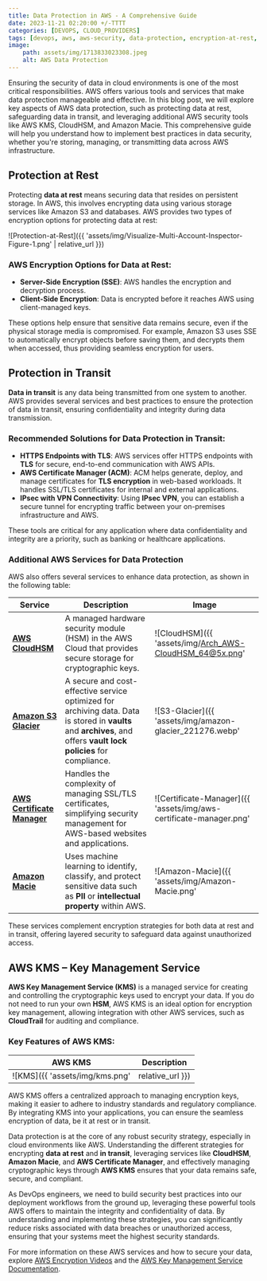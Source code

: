 ```yaml
---
title: Data Protection in AWS - A Comprehensive Guide
date: 2023-11-21 02:20:00 +/-TTTT
categories: [DEVOPS, CLOUD_PROVIDERS]
tags: [devops, aws, aws-security, data-protection, encryption-at-rest, encryption-in-transit, aws-key-management-service, cloud-providers]
image:
    path: assets/img/1713833023308.jpeg
    alt: AWS Data Protection
---
```


Ensuring the security of data in cloud environments is one of the most critical responsibilities. AWS offers various tools and services that make data protection manageable and effective. In this blog post, we will explore key aspects of AWS data protection, such as protecting data at rest, safeguarding data in transit, and leveraging additional AWS security tools like AWS KMS, CloudHSM, and Amazon Macie. This comprehensive guide will help you understand how to implement best practices in data security, whether you're storing, managing, or transmitting data across AWS infrastructure.

## Protection at Rest

Protecting **data at rest** means securing data that resides on persistent storage. In AWS, this involves encrypting data using various storage services like Amazon S3 and databases. AWS provides two types of encryption options for protecting data at rest:

![Protection-at-Rest]({{ 'assets/img/Visualize-Multi-Account-Inspector-Figure-1.png' | relative_url }})

### AWS Encryption Options for Data at Rest:

- **Server-Side Encryption (SSE)**: AWS handles the encryption and decryption process.
- **Client-Side Encryption**: Data is encrypted before it reaches AWS using client-managed keys.

These options help ensure that sensitive data remains secure, even if the physical storage media is compromised. For example, Amazon S3 uses SSE to automatically encrypt objects before saving them, and decrypts them when accessed, thus providing seamless encryption for users.

## Protection in Transit

**Data in transit** is any data being transmitted from one system to another. AWS provides several services and best practices to ensure the protection of data in transit, ensuring confidentiality and integrity during data transmission.

### Recommended Solutions for Data Protection in Transit:

- **HTTPS Endpoints with TLS**: AWS services offer HTTPS endpoints with **TLS** for secure, end-to-end communication with AWS APIs.
- **AWS Certificate Manager (ACM)**: ACM helps generate, deploy, and manage certificates for **TLS encryption** in web-based workloads. It handles SSL/TLS certificates for internal and external applications.
- **IPsec with VPN Connectivity**: Using **IPsec VPN**, you can establish a secure tunnel for encrypting traffic between your on-premises infrastructure and AWS.

These tools are critical for any application where data confidentiality and integrity are a priority, such as banking or healthcare applications.

### Additional AWS Services for Data Protection

AWS also offers several services to enhance data protection, as shown in the following table:

| **Service**              | **Description**                                                                                                                                     | **Image**                             |
|--------------------------|-----------------------------------------------------------------------------------------------------------------------------------------------------|---------------------------------------|
| **[AWS CloudHSM](https://aws.amazon.com/cloudhsm/)** | A managed hardware security module (HSM) in the AWS Cloud that provides secure storage for cryptographic keys.                          | ![CloudHSM]({{ 'assets/img/Arch_AWS-CloudHSM_64@5x.png' | relative_url }}) |
| **[Amazon S3 Glacier](https://aws.amazon.com/glacier/)** | A secure and cost-effective service optimized for archiving data. Data is stored in **vaults** and **archives**, and offers **vault lock policies** for compliance. | ![S3-Glacier]({{ 'assets/img/amazon-glacier_221276.webp' | relative_url }}) |
| **[AWS Certificate Manager](https://aws.amazon.com/certificate-manager/)** | Handles the complexity of managing SSL/TLS certificates, simplifying security management for AWS-based websites and applications.        | ![Certificate-Manager]({{ 'assets/img/aws-certificate-manager.png' | relative_url }}) |
| **[Amazon Macie](https://aws.amazon.com/macie/)**   | Uses machine learning to identify, classify, and protect sensitive data such as **PII** or **intellectual property** within AWS.         | ![Amazon-Macie]({{ 'assets/img/Amazon-Macie.png' | relative_url }}) |

These services complement encryption strategies for both data at rest and in transit, offering layered security to safeguard data against unauthorized access.

## AWS KMS – Key Management Service

**AWS Key Management Service (KMS)** is a managed service for creating and controlling the cryptographic keys used to encrypt your data. If you do not need to run your own **HSM**, AWS KMS is an ideal option for encryption key management, allowing integration with other AWS services, such as **CloudTrail** for auditing and compliance.

### Key Features of AWS KMS:

| **AWS KMS** | **Description** |
|-------------|-----------------|
| ![KMS]({{ 'assets/img/kms.png' | relative_url }}) | [AWS Key Management Service](https://aws.amazon.com/kms/) helps generate and control encryption keys across AWS services. You can use these keys directly in your applications or within integrated services. **AWS KMS** also enables seamless integration with **AWS CloudTrail**, providing a complete log of all key usage, thereby helping meet auditing and compliance needs. |

AWS KMS offers a centralized approach to managing encryption keys, making it easier to adhere to industry standards and regulatory compliance. By integrating KMS into your applications, you can ensure the seamless encryption of data, be it at rest or in transit.

Data protection is at the core of any robust security strategy, especially in cloud environments like AWS. Understanding the different strategies for encrypting **data at rest** and **in transit**, leveraging services like **CloudHSM**, **Amazon Macie**, and **AWS Certificate Manager**, and effectively managing cryptographic keys through **AWS KMS** ensures that your data remains safe, secure, and compliant.

As DevOps engineers, we need to build security best practices into our deployment workflows from the ground up, leveraging these powerful tools AWS offers to maintain the integrity and confidentiality of data. By understanding and implementing these strategies, you can significantly reduce risks associated with data breaches or unauthorized access, ensuring that your systems meet the highest security standards.

For more information on these AWS services and how to secure your data, explore [AWS Encryption Videos](https://www.youtube.com/user/AmazonWebServices/search) and the [AWS Key Management Service Documentation](https://aws.amazon.com/kms/).

